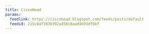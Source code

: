```yaml
---
title: CiscoHead
params:
  feedlink: https://ciscohead.blogspot.com/feeds/posts/default
  feedid: 215c0af383b392a458c8aad4693dfbbf
---
```


